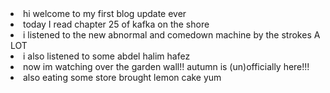 <!DOCTYPE html>
<html>
  <a> <li> hi welcome to my first blog update ever </li>
 <li> today I read chapter 25 of kafka on the shore </li>
<li>  i listened to the new abnormal and comedown machine by the strokes A LOT </li>
 <li> i also listened to some abdel halim hafez</li>

<li>  now im watching over the garden wall!! autumn is (un)officially here!!! </li>

<li>also eating some store brought lemon cake yum </li>
  
  
  </a>
</html>
